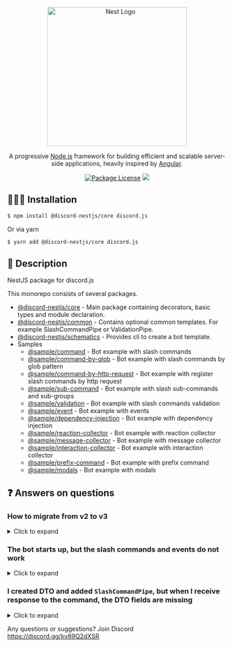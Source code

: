 <p align="center">
  <a href="http://nestjs.com/" target="blank"><img src="https://nestjs.com/img/logo_text.svg" width="320" alt="Nest Logo" /></a>
</p>

[travis-image]: https://api.travis-ci.org/nestjs/nest.svg?branch=master
[travis-url]: https://travis-ci.org/nestjs/nest
[linux-image]: https://img.shields.io/travis/nestjs/nest/master.svg?label=linux
[linux-url]: https://travis-ci.org/nestjs/nest

  <p align="center">A progressive <a href="http://nodejs.org" target="blank">Node.js</a> framework for building efficient and scalable server-side applications, heavily inspired by <a href="https://angular.io" target="blank">Angular</a>.</p>
    <p align="center">
<a href="https://github.com/fjodor-rybakov/discord-nestjs/blob/master/LICENSE"><img src="https://img.shields.io/npm/l/@nestjs/core.svg" alt="Package License" /></a>
  <a href="https://paypal.com/paypalme/fjodorrybakov"><img src="https://img.shields.io/badge/Donate-PayPal-dc3d53.svg"/></a>
</p>



## 👨🏻‍💻 Installation <a name="Installation"></a>

```bash
$ npm install @discord-nestjs/core discord.js
```

Or via yarn

```bash
$ yarn add @discord-nestjs/core discord.js
```



## 🧾 Description

NestJS package for discord.js

This monorepo consists of several packages.
* [@discord-nestjs/core](https://github.com/fjodor-rybakov/discord-nestjs/tree/master/packages/core) - Main package containing decorators, basic types and module declaration.
* [@discord-nestjs/common](https://github.com/fjodor-rybakov/discord-nestjs/tree/master/packages/common) - Contains optional common templates. For example SlashCommandPipe or ValidationPipe.
* [@discord-nestjs/schematics](https://github.com/fjodor-rybakov/discord-nestjs/tree/master/packages/schematics) - Provides cli to create a bot template.
* Samples
  * [@sample/command](https://github.com/fjodor-rybakov/discord-nestjs/tree/master/packages/sample/command) - Bot example with slash commands
  * [@sample/command-by-glob](https://github.com/fjodor-rybakov/discord-nestjs/tree/master/packages/sample/command-by-glob) - Bot example with slash commands by glob pattern
  * [@sample/command-by-http-request](https://github.com/fjodor-rybakov/discord-nestjs/tree/master/packages/sample/command-by-http-request) - Bot example with register slash commands by http request
  * [@sample/sub-command](https://github.com/fjodor-rybakov/discord-nestjs/tree/master/packages/sample/sub-command) - Bot example with slash sub-commands and sub-groups
  * [@sample/validation](https://github.com/fjodor-rybakov/discord-nestjs/tree/master/packages/sample/validation) - Bot example with slash commands validation
  * [@sample/event](https://github.com/fjodor-rybakov/discord-nestjs/tree/master/packages/sample/event) - Bot example with events
  * [@sample/dependency-injection](https://github.com/fjodor-rybakov/discord-nestjs/tree/master/packages/sample/dependency-injection) - Bot example with dependency injection
  * [@sample/reaction-collector](https://github.com/fjodor-rybakov/discord-nestjs/tree/master/packages/sample/reaction-collector) - Bot example with reaction collector
  * [@sample/message-collector](https://github.com/fjodor-rybakov/discord-nestjs/tree/master/packages/sample/message-collector) - Bot example with message collector
  * [@sample/interaction-collector](https://github.com/fjodor-rybakov/discord-nestjs/tree/master/packages/sample/interaction-collector) - Bot example with interaction collector
  * [@sample/prefix-command](https://github.com/fjodor-rybakov/discord-nestjs/tree/master/packages/sample/prefix-command) - Bot example with prefix command
  * [@sample/modals](https://github.com/fjodor-rybakov/discord-nestjs/tree/master/packages/sample/modals) - Bot example with modals



## ❓ Answers on questions

### How to migrate from v2 to v3

<details>
  <summary>Click to expand</summary>

#### Modules

For ease of understanding, move your bot declarations to the root module(AppModule).

```typescript
/* app.module.ts */

import { DiscordModule } from '@discord-nestjs/core';
import { Module } from '@nestjs/common';
import { ConfigModule, ConfigService } from '@nestjs/config';
import { GatewayIntentBits } from 'discord.js';

@Module({
  imports: [
    ConfigModule.forRoot(),
    DiscordModule.forRootAsync({
      imports: [ConfigModule],
      useFactory: (configService: ConfigService) => ({
        token: configService.get('TOKEN'),
        discordClientOptions: {
          intents: [GatewayIntentBits.Guilds, GatewayIntentBits.GuildMessages],
        },
        registerCommandOptions: [
          {
            forGuild: configService.get('GUILD_ID_WITH_COMMANDS'),
            removeCommandsBefore: true,
          },
        ],
      }),
      inject: [ConfigService],
    }),
  ],
})
export class AppModule {}
```

Bot components(such as the slash command class or gateways) no longer related with DiscordModule. Absolutely all providers
are searched globally through all modules. If you need to inject Discord client, you can only do this if you have 
exported providers from DiscordModule. The `DiscordModule` is not global, so a new `forFeature` function has been added.

```typescript
/* bot.module.ts */

import { DiscordModule } from '@discord-nestjs/core';
import { Module } from '@nestjs/common';

import { BotGatewaty } from './bot.gateway';

@Module({
  imports: [DiscordModule.forFeature()],
  providers: [BotGatewaty],
})
export class BotModule {}
```

```typescript
/* bot.gateway.ts */

import { InjectDiscordClient, Once } from '@discord-nestjs/core';
import { Injectable, Logger } from '@nestjs/common';
import { Client } from 'discord.js';

@Injectable()
export class BotGateway {
  private readonly logger = new Logger(BotGateway.name);

  constructor(
    @InjectDiscordClient()
    private readonly client: Client,
  ) {}

  @Once('ready')
  onReady() {
    this.logger.log(`Bot ${this.client.user.tag} was started!`);
  }
}
```

So the `extraProviders` option is no longer needed.

#### Guards, pipes and filters

The `Request lifecycle` has also been reworked. Now he repeats it like in NestJS.

1. Incoming request
2. Globally bound middleware
3. Global guards
4. Controller guards
5. Route guards
6. Global pipes
7. Controller pipes
8. Route pipes
9. Method handler
10. Exception filters (route, then controller, then global). Apply from end to beginning.
11. Response

Removed options responsible for adding global guards, pipes and filters. Instead, add providers to the AppModule like so:

* `registerGuardGlobally()` - use for register global guard
* `registerPipeGlobally()` - use for register global pipe
* `registerFilterGlobally()` - use for register global guard

> The functions generate an always unique id, so each provider will be registered.

```typescript
/* app.module.ts */

import { DiscordModule, registerGuardGlobally, registerFilterGlobally } from '@discord-nestjs/core';
import { Module } from '@nestjs/common';
import { ConfigModule, ConfigService } from '@nestjs/config';
import { GatewayIntentBits } from 'discord.js';

import { MyGlobalGuard } from './my-global-guard';
import { MySecondGlobalGuard } from './my-second-global-guard';
import { MyGlobalFilter } from './my-global-filter';

@Module({
  imports: [
    ConfigModule.forRoot(),
    DiscordModule.forRootAsync({
      imports: [ConfigModule],
      useFactory: (configService: ConfigService) => ({
        token: configService.get('TOKEN'),
        discordClientOptions: {
          intents: [GatewayIntentBits.Guilds, GatewayIntentBits.GuildMessages],
        },
        registerCommandOptions: [
          {
            forGuild: configService.get('GUILD_ID_WITH_COMMANDS'),
            removeCommandsBefore: true,
          },
        ],
      }),
      inject: [ConfigService],
    }),
  ],
  providers: [
    {
      provide: registerGuardGlobally(),
      useClass: MyGlobalGuard,
    },
    {
      provide: registerGuardGlobally(),
      useClass: MySecondGlobalGuard,
    },
    {
      provide: registerFilterGlobally(),
      useClass: MyGlobalFilter,
    },
  ],
})
export class AppModule {}
```

#### Collectors

If you are using `InjectCollector` decorator, add `scope: Scope.REQUEST`.

```typescript
/* appreciated-reaction-collector.ts */

import {
  Filter,
  InjectCollector,
  On,
  Once,
  ReactionEventCollector,
} from '@discord-nestjs/core';
import { Injectable, Scope } from '@nestjs/common';
import { MessageReaction, ReactionCollector, User } from 'discord.js';

@Injectable({ scope: Scope.REQUEST }) // <--- here
@ReactionEventCollector({ time: 15000 })
export class AppreciatedReactionCollector {
  constructor(
    @InjectCollector()
    private readonly collector: ReactionCollector,
  ) {}

  @Filter()
  isLikeFromAuthor(reaction: MessageReaction, user: User): boolean {
    return (
      reaction.emoji.name === '👍' && user.id === reaction.message.author.id
    );
  }

  @On('collect')
  onCollect(): void {
    console.log('collect');
  }

  @Once('end')
  onEnd(): void {
    console.log('end');
  }
}
```

#### Providers by glob pattern

Previously, you could use the `commands` option, which allowed you to search files by glob pattern. All this functionality 
was moved to a separate library https://github.com/fjodor-rybakov/nestjs-dynamic-providers. 

Mark the `BotModule` with the `@InjectDynamicProviders` decorator.

```typescript
/* bot.module.ts */

import { DiscordModule } from '@discord-nestjs/core';
import { Module } from '@nestjs/common';
import { InjectDynamicProviders } from 'nestjs-dynamic-providers';

@InjectDynamicProviders('**/*.command.js')
@Module({
  imports: [DiscordModule.forFeature()],
})
export class BotModule {}
```

Also add the `resolveDynamicProviders()` function before creating the Nest application for add metadata for each module.

```typescript
/* main.ts */

import { AppModule } from './app.module';
import { NestFactory } from '@nestjs/core';
import { resolveDynamicProviders } from 'nestjs-dynamic-providers';

async function bootstrap() {
  await resolveDynamicProviders();
  await NestFactory.createApplicationContext(AppModule);
}

bootstrap();
```

> By default, classes are searched for that are marked with @Injectable() decorator. To override you need to pass 
> filterPredicate as parameters to @InjectDynamicProviders().

<details>
  <summary>Example with filter for `@Command` decorator only</summary>

```typescript
/* bot.module.ts */

import { COMMAND_DECORATOR, DiscordModule } from '@discord-nestjs/core';
import { Module } from '@nestjs/common';
import { InjectDynamicProviders, IsObject } from 'nestjs-dynamic-providers';

@InjectDynamicProviders({
  pattern: '**/*.command.js',
  filterPredicate: (type) =>
    IsObject(type) && Reflect.hasMetadata(COMMAND_DECORATOR, type.prototype),
})
@Module({
  imports: [DiscordModule.forFeature()],
})
export class BotModule {}

```
</details>

</details>

### The bot starts up, but the slash commands and events do not work

<details>
  <summary>Click to expand</summary>

Check your intent is passed to the `discordClientOptions` of the module. [More info](https://discordjs.guide/popular-topics/intents.html#privileged-intents)

</details>

### I created DTO and added `SlashCommandPipe`, but when I receive response to the command, the DTO fields are missing

<details>
  <summary>Click to expand</summary>

Set `useDefineForClassFields` to `true` in your `tsconfig.json`.
Also check that the `Palyoad` and `UsePipes` decorators are imported from `@discord-nestjs/core`.

</details>

Any questions or suggestions? Join Discord https://discord.gg/kv89Q2dXSR
